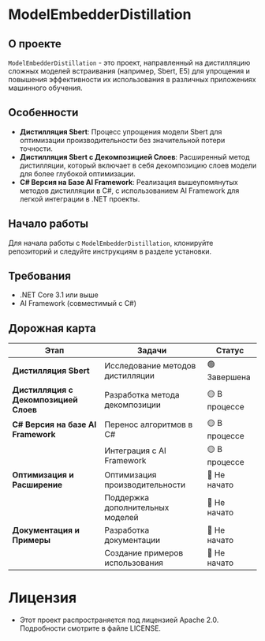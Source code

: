 # ModelEmbedderDistillation

## О проекте
`ModelEmbedderDistillation` - это проект, направленный на дистилляцию сложных моделей встраивания (например, Sbert, E5) для упрощения и повышения эффективности их использования в различных приложениях машинного обучения.

## Особенности

- **Дистилляция Sbert**: Процесс упрощения модели Sbert для оптимизации производительности без значительной потери точности.
- **Дистилляция Sbert с Декомпозицией Слоев**: Расширенный метод дистилляции, который включает в себя декомпозицию слоев модели для более глубокой оптимизации.
- **C# Версия на Базе AI Framework**: Реализация вышеупомянутых методов дистилляции в C#, с использованием AI Framework для легкой интеграции в .NET проекты.

## Начало работы

Для начала работы с `ModelEmbedderDistillation`, клонируйте репозиторий и следуйте инструкциям в разделе установки.

## Требования

- .NET Core 3.1 или выше
- AI Framework (совместимый с C#)


## Дорожная карта

| Этап                                         | Задачи                           | Статус                |
| -------------------------------------------- | -------------------------------- | --------------------- |
| **Дистилляция Sbert**                        | Исследование методов дистилляции | 🟢 Завершена          |
| **Дистилляция с Декомпозицией Слоев**        | Разработка метода декомпозиции   | 🟡 В процессе         |
| **C# Версия на базе AI Framework**           | Перенос алгоритмов в C#          | 🟡 В процессе         |
|                                              | Интеграция с AI Framework        | 🟡 В процессе         |
| **Оптимизация и Расширение**                 | Оптимизация производительности   | 🔴 Не начато          |
|                                              | Поддержка дополнительных моделей | 🔴 Не начато          |
| **Документация и Примеры**                   | Разработка документации          | 🔴 Не начато          |
|                                              | Создание примеров использования  | 🔴 Не начато          |






# Лицензия

* Этот проект распространяется под лицензией Apache 2.0. Подробности смотрите в файле LICENSE.
